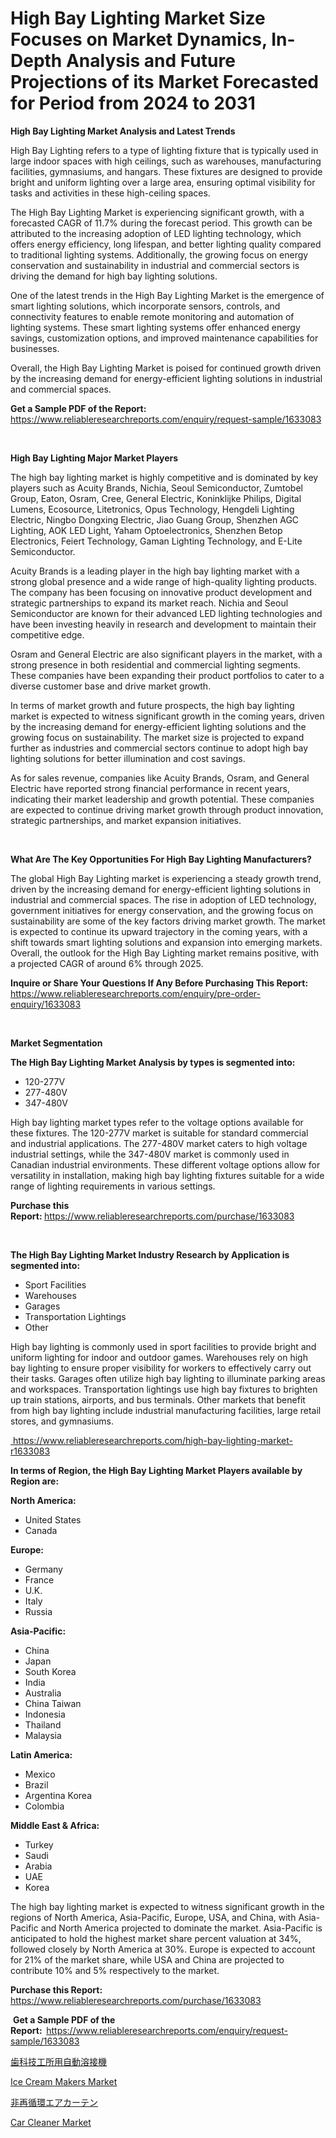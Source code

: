 <p><h1>High Bay Lighting Market Size Focuses on Market Dynamics, In-Depth Analysis and Future Projections of its Market Forecasted for Period from 2024 to 2031</h1></p><p><strong>High Bay Lighting Market Analysis and Latest Trends</strong></p>
<p><p>High Bay Lighting refers to a type of lighting fixture that is typically used in large indoor spaces with high ceilings, such as warehouses, manufacturing facilities, gymnasiums, and hangars. These fixtures are designed to provide bright and uniform lighting over a large area, ensuring optimal visibility for tasks and activities in these high-ceiling spaces.</p><p>The High Bay Lighting Market is experiencing significant growth, with a forecasted CAGR of 11.7% during the forecast period. This growth can be attributed to the increasing adoption of LED lighting technology, which offers energy efficiency, long lifespan, and better lighting quality compared to traditional lighting systems. Additionally, the growing focus on energy conservation and sustainability in industrial and commercial sectors is driving the demand for high bay lighting solutions.</p><p>One of the latest trends in the High Bay Lighting Market is the emergence of smart lighting solutions, which incorporate sensors, controls, and connectivity features to enable remote monitoring and automation of lighting systems. These smart lighting systems offer enhanced energy savings, customization options, and improved maintenance capabilities for businesses.</p><p>Overall, the High Bay Lighting Market is poised for continued growth driven by the increasing demand for energy-efficient lighting solutions in industrial and commercial spaces.</p></p>
<p><strong>Get a Sample PDF of the Report:&nbsp;</strong> <a href="https://www.reliableresearchreports.com/enquiry/request-sample/1633083">https://www.reliableresearchreports.com/enquiry/request-sample/1633083</a></p>
<p>&nbsp;</p>
<p><strong>High Bay Lighting Major Market Players</strong></p>
<p><p>The high bay lighting market is highly competitive and is dominated by key players such as Acuity Brands, Nichia, Seoul Semiconductor, Zumtobel Group, Eaton, Osram, Cree, General Electric, Koninklijke Philips, Digital Lumens, Ecosource, Litetronics, Opus Technology, Hengdeli Lighting Electric, Ningbo Dongxing Electric, Jiao Guang Group, Shenzhen AGC Lighting, AOK LED Light, Yaham Optoelectronics, Shenzhen Betop Electronics, Feiert Technology, Gaman Lighting Technology, and E-Lite Semiconductor.</p><p>Acuity Brands is a leading player in the high bay lighting market with a strong global presence and a wide range of high-quality lighting products. The company has been focusing on innovative product development and strategic partnerships to expand its market reach. Nichia and Seoul Semiconductor are known for their advanced LED lighting technologies and have been investing heavily in research and development to maintain their competitive edge.</p><p>Osram and General Electric are also significant players in the market, with a strong presence in both residential and commercial lighting segments. These companies have been expanding their product portfolios to cater to a diverse customer base and drive market growth.</p><p>In terms of market growth and future prospects, the high bay lighting market is expected to witness significant growth in the coming years, driven by the increasing demand for energy-efficient lighting solutions and the growing focus on sustainability. The market size is projected to expand further as industries and commercial sectors continue to adopt high bay lighting solutions for better illumination and cost savings.</p><p>As for sales revenue, companies like Acuity Brands, Osram, and General Electric have reported strong financial performance in recent years, indicating their market leadership and growth potential. These companies are expected to continue driving market growth through product innovation, strategic partnerships, and market expansion initiatives.</p></p>
<p>&nbsp;</p>
<p><strong>What Are The Key Opportunities For High Bay Lighting Manufacturers?</strong></p>
<p><p>The global High Bay Lighting market is experiencing a steady growth trend, driven by the increasing demand for energy-efficient lighting solutions in industrial and commercial spaces. The rise in adoption of LED technology, government initiatives for energy conservation, and the growing focus on sustainability are some of the key factors driving market growth. The market is expected to continue its upward trajectory in the coming years, with a shift towards smart lighting solutions and expansion into emerging markets. Overall, the outlook for the High Bay Lighting market remains positive, with a projected CAGR of around 6% through 2025.</p></p>
<p><strong>Inquire or Share Your Questions If Any Before Purchasing This Report:</strong> <a href="https://www.reliableresearchreports.com/enquiry/pre-order-enquiry/1633083">https://www.reliableresearchreports.com/enquiry/pre-order-enquiry/1633083</a></p>
<p>&nbsp;</p>
<p><strong>Market Segmentation</strong></p>
<p><strong>The High Bay Lighting Market Analysis by types is segmented into:</strong></p>
<p><ul><li>120-277V</li><li>277-480V</li><li>347-480V</li></ul></p>
<p><p>High bay lighting market types refer to the voltage options available for these fixtures. The 120-277V market is suitable for standard commercial and industrial applications. The 277-480V market caters to high voltage industrial settings, while the 347-480V market is commonly used in Canadian industrial environments. These different voltage options allow for versatility in installation, making high bay lighting fixtures suitable for a wide range of lighting requirements in various settings.</p></p>
<p><strong>Purchase this Report:&nbsp;</strong><a href="https://www.reliableresearchreports.com/purchase/1633083">https://www.reliableresearchreports.com/purchase/1633083</a></p>
<p>&nbsp;</p>
<p><strong>The High Bay Lighting Market Industry Research by Application is segmented into:</strong></p>
<p><ul><li>Sport Facilities</li><li>Warehouses</li><li>Garages</li><li>Transportation Lightings</li><li>Other</li></ul></p>
<p><p>High bay lighting is commonly used in sport facilities to provide bright and uniform lighting for indoor and outdoor games. Warehouses rely on high bay lighting to ensure proper visibility for workers to effectively carry out their tasks. Garages often utilize high bay lighting to illuminate parking areas and workspaces. Transportation lightings use high bay fixtures to brighten up train stations, airports, and bus terminals. Other markets that benefit from high bay lighting include industrial manufacturing facilities, large retail stores, and gymnasiums.</p></p>
<p><a href="https://www.reliableresearchreports.com/high-bay-lighting-market-r1633083">&nbsp;https://www.reliableresearchreports.com/high-bay-lighting-market-r1633083</a></p>
<p><strong>In terms of Region, the High Bay Lighting Market Players available by Region are:</strong></p>
<p>
    <p> <strong> North America: </strong>
        <ul>
            <li>United States</li>
            <li>Canada</li>
        </ul>
        </p> 
    <p> <strong> Europe: </strong>
        <ul>
            <li>Germany</li>
            <li>France</li>
            <li>U.K.</li>
            <li>Italy</li>
            <li>Russia</li>
        </ul>
        </p> 
    <p> <strong> Asia-Pacific: </strong>
        <ul>
            <li>China</li>
            <li>Japan</li>
            <li>South Korea</li>
            <li>India</li>
            <li>Australia</li>
            <li>China Taiwan</li>
            <li>Indonesia</li>
            <li>Thailand</li>
            <li>Malaysia</li>
        </ul>
        </p> 
    <p> <strong> Latin America: </strong>
        <ul>
            <li>Mexico</li>
            <li>Brazil</li>
            <li>Argentina Korea</li>
            <li>Colombia</li>
        </ul>
        </p> 
    <p> <strong> Middle East & Africa: </strong>
        <ul>
            <li>Turkey</li>
            <li>Saudi</li>
            <li>Arabia</li>
            <li>UAE</li>
            <li>Korea</li>
        </ul>
    </p>
    </p>
<p><p>The high bay lighting market is expected to witness significant growth in the regions of North America, Asia-Pacific, Europe, USA, and China, with Asia-Pacific and North America projected to dominate the market. Asia-Pacific is anticipated to hold the highest market share percent valuation at 34%, followed closely by North America at 30%. Europe is expected to account for 21% of the market share, while USA and China are projected to contribute 10% and 5% respectively to the market.</p></p>
<p><strong>Purchase this Report: </strong><a href="https://www.reliableresearchreports.com/purchase/1633083">https://www.reliableresearchreports.com/purchase/1633083</a></p>
<p>&nbsp;<strong>Get a Sample PDF of the Report:&nbsp;&nbsp;</strong><a href="https://www.reliableresearchreports.com/enquiry/request-sample/1633083">https://www.reliableresearchreports.com/enquiry/request-sample/1633083</a></p>
<p><strong></strong></p>
<p><p><a href="https://github.com/JanickJohns/Market-Research-Report-List-1/blob/main/2129332159161.md">歯科技工所用自動溶接機</a></p><p><a href="https://github.com/khlifeservices/Market-Research-Report-List-1/blob/main/ice-cream-makers-market.md">Ice Cream Makers Market</a></p><p><a href="https://github.com/DwightHuels1/Market-Research-Report-List-1/blob/main/1105349159160.md">非再循環エアカーテン</a></p><p><a href="https://github.com/ockatxef85/Market-Research-Report-List-1/blob/main/car-cleaner-market.md">Car Cleaner Market</a></p></p>